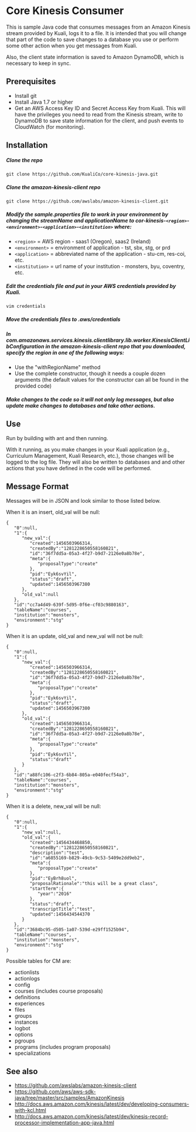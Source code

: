 # Core Kinesis Consumer

This is sample Java code that consumes messages from an Amazon Kinesis stream provided by Kuali, logs it to a file.  It is intended that you will change that part of the code to save changes to a database you use or perform some other action when you get messages from Kuali.

Also, the client state information is saved to Amazon DynamoDB, which is necessary to keep in sync.  

## Prerequisites

- Install git
- Install Java 1.7 or higher
- Get an AWS Access Key ID and Secret Access Key from Kuali.  This will have the privileges you need to read from the Kinesis stream, write to DynamoDB to save state information for the client, and push events to CloudWatch (for monitoring).

## Installation

##### Clone the repo
```
git clone https://github.com/KualiCo/core-kinesis-java.git
```

##### Clone the amazon-kinesis-client repo
```
git clone https://github.com/awslabs/amazon-kinesis-client.git
```

##### Modify the sample.properties file to work in your environment by changing the streamName and applicationName to cor-kinesis-`<region>`-`<environment>`-`<application>`-`<institution>` where:
   * `<region>` = AWS region - saas1 (Oregon), saas2 (Ireland)
   * `<environment>` = environment of application - tst, sbx, stg, or prd
   * `<application>` = abbreviated name of the application - stu-cm, res-coi, etc.
   * `<institution>` = url name of your institution - monsters, byu, coventry, etc.

##### Edit the credentials file and put in your AWS credentials provided by Kuali.  
```
vim credentials
```
##### Move the credentials files to .aws/credentials

##### In com.amazonaws.services.kinesis.clientlibrary.lib.worker.KinesisClientLibConfiguration in the amazon-kinesis-client repo that you downloaded, specify the region in one of the following ways:
   * Use the "withRegionName" method
   * Use the complete constructor, though it needs a couple dozen arguments (the default values for the constructor can all be found in the provided code)

##### Make changes to the code so it will not only log messages, but also update make changes to databases and take other actions.

## Use

Run by building with ant and then running.

With it running, as you make changes in your Kuali application (e.g., Curriculum Management, Kuali Research, etc.), those changes will be logged to the log file.  They will also be written to databases and and other actions that you have defined in the code will be performed.

## Message Format

Messages will be in JSON and look similar to those listed below.

When it is an insert, old_val will be null:

```
{  
   "0":null,
   "1":{  
      "new_val":{  
         "created":1456503966314,
         "createdBy":"1281228650558160821",
         "id":"36f7dd5a-05a3-4f27-b9d7-2126e0a8b78e",
         "meta":{  
            "proposalType":"create"
         },
         "pid":"Eyk6svYil",
         "status":"draft",
         "updated":1456503967380
      },
      "old_val":null
   },
   "id":"cc7a4d49-639f-5d95-0f6e-cf03c9880163",
   "tableName":"courses",
   "institution":"monsters",
   "environment":"stg"
}
```

When it is an update, old_val and new_val will not be null:

```
{  
   "0":null,
   "1":{  
      "new_val":{  
         "created":1456503966314,
         "createdBy":"1281228650558160821",
         "id":"36f7dd5a-05a3-4f27-b9d7-2126e0a8b78e",
         "meta":{  
            "proposalType":"create"
         },
         "pid":"Eyk6svYil",
         "status":"draft",
         "updated":1456503967380
      },
      "old_val":{  
         "created":1456503966314,
         "createdBy":"1281228650558160821",
         "id":"36f7dd5a-05a3-4f27-b9d7-2126e0a8b78e",
         "meta":{  
            "proposalType":"create"
         },
         "pid":"Eyk6svYil",
         "status":"draft"
      }
   },
   "id":"a88fc106-c2f3-6b84-805a-e040fecf54a3",
   "tableName":"courses",
   "institution":"monsters",
   "environment":"stg"
}
```

When it is a delete, new_val will be null:

```
{  
   "0":null,
   "1":{  
      "new_val":null,
      "old_val":{  
         "created":1456434468850,
         "createdBy":"1281228650558160821",
         "description":"test",
         "id":"a6855169-b829-49cb-9c53-5409e2dd9eb2",
         "meta":{  
            "proposalType":"create"
         },
         "pid":"EyBrh8uol",
         "proposalRationale":"this will be a great class",
         "startTerm":{  
            "year":"2016"
         },
         "status":"draft",
         "transcriptTitle":"test",
         "updated":1456434544370
      }
   },
   "id":"3684bc95-d505-1a07-539d-e29ff1525b94",
   "tableName":"courses",
   "institution":"monsters",
   "environment":"stg"
}
```

Possible tables for CM are:
- actionlists
- actionlogs
- config
- courses (includes course proposals)
- definitions
- experiences
- files
- groups
- instances
- logbot
- options
- pgroups
- programs (includes program proposals)
- specializations

## See also

* https://github.com/awslabs/amazon-kinesis-client
* https://github.com/aws/aws-sdk-java/tree/master/src/samples/AmazonKinesis
* http://docs.aws.amazon.com/kinesis/latest/dev/developing-consumers-with-kcl.html
* http://docs.aws.amazon.com/kinesis/latest/dev/kinesis-record-processor-implementation-app-java.html
